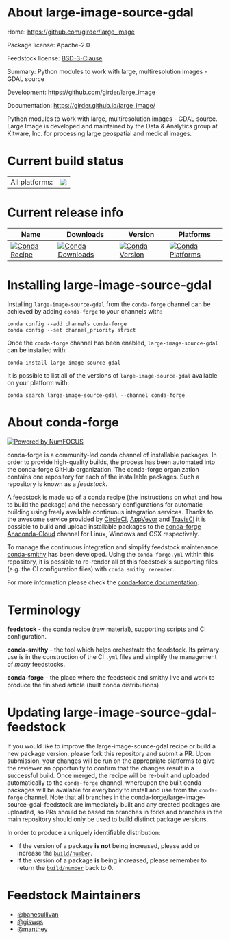 About large-image-source-gdal
=============================

Home: https://github.com/girder/large_image

Package license: Apache-2.0

Feedstock license: [BSD-3-Clause](https://github.com/conda-forge/large-image-source-gdal-feedstock/blob/main/LICENSE.txt)

Summary: Python modules to work with large, multiresolution images - GDAL source

Development: https://github.com/girder/large_image

Documentation: https://girder.github.io/large_image/

Python modules to work with large, multiresolution images - GDAL source. Large Image is developed and maintained by the Data & Analytics group at Kitware, Inc. for processing large geospatial and medical images.


Current build status
====================


<table><tr><td>All platforms:</td>
    <td>
      <a href="https://dev.azure.com/conda-forge/feedstock-builds/_build/latest?definitionId=14747&branchName=main">
        <img src="https://dev.azure.com/conda-forge/feedstock-builds/_apis/build/status/large-image-source-gdal-feedstock?branchName=main">
      </a>
    </td>
  </tr>
</table>

Current release info
====================

| Name | Downloads | Version | Platforms |
| --- | --- | --- | --- |
| [![Conda Recipe](https://img.shields.io/badge/recipe-large--image--source--gdal-green.svg)](https://anaconda.org/conda-forge/large-image-source-gdal) | [![Conda Downloads](https://img.shields.io/conda/dn/conda-forge/large-image-source-gdal.svg)](https://anaconda.org/conda-forge/large-image-source-gdal) | [![Conda Version](https://img.shields.io/conda/vn/conda-forge/large-image-source-gdal.svg)](https://anaconda.org/conda-forge/large-image-source-gdal) | [![Conda Platforms](https://img.shields.io/conda/pn/conda-forge/large-image-source-gdal.svg)](https://anaconda.org/conda-forge/large-image-source-gdal) |

Installing large-image-source-gdal
==================================

Installing `large-image-source-gdal` from the `conda-forge` channel can be achieved by adding `conda-forge` to your channels with:

```
conda config --add channels conda-forge
conda config --set channel_priority strict
```

Once the `conda-forge` channel has been enabled, `large-image-source-gdal` can be installed with:

```
conda install large-image-source-gdal
```

It is possible to list all of the versions of `large-image-source-gdal` available on your platform with:

```
conda search large-image-source-gdal --channel conda-forge
```


About conda-forge
=================

[![Powered by
NumFOCUS](https://img.shields.io/badge/powered%20by-NumFOCUS-orange.svg?style=flat&colorA=E1523D&colorB=007D8A)](https://numfocus.org)

conda-forge is a community-led conda channel of installable packages.
In order to provide high-quality builds, the process has been automated into the
conda-forge GitHub organization. The conda-forge organization contains one repository
for each of the installable packages. Such a repository is known as a *feedstock*.

A feedstock is made up of a conda recipe (the instructions on what and how to build
the package) and the necessary configurations for automatic building using freely
available continuous integration services. Thanks to the awesome service provided by
[CircleCI](https://circleci.com/), [AppVeyor](https://www.appveyor.com/)
and [TravisCI](https://travis-ci.com/) it is possible to build and upload installable
packages to the [conda-forge](https://anaconda.org/conda-forge)
[Anaconda-Cloud](https://anaconda.org/) channel for Linux, Windows and OSX respectively.

To manage the continuous integration and simplify feedstock maintenance
[conda-smithy](https://github.com/conda-forge/conda-smithy) has been developed.
Using the ``conda-forge.yml`` within this repository, it is possible to re-render all of
this feedstock's supporting files (e.g. the CI configuration files) with ``conda smithy rerender``.

For more information please check the [conda-forge documentation](https://conda-forge.org/docs/).

Terminology
===========

**feedstock** - the conda recipe (raw material), supporting scripts and CI configuration.

**conda-smithy** - the tool which helps orchestrate the feedstock.
                   Its primary use is in the construction of the CI ``.yml`` files
                   and simplify the management of *many* feedstocks.

**conda-forge** - the place where the feedstock and smithy live and work to
                  produce the finished article (built conda distributions)


Updating large-image-source-gdal-feedstock
==========================================

If you would like to improve the large-image-source-gdal recipe or build a new
package version, please fork this repository and submit a PR. Upon submission,
your changes will be run on the appropriate platforms to give the reviewer an
opportunity to confirm that the changes result in a successful build. Once
merged, the recipe will be re-built and uploaded automatically to the
`conda-forge` channel, whereupon the built conda packages will be available for
everybody to install and use from the `conda-forge` channel.
Note that all branches in the conda-forge/large-image-source-gdal-feedstock are
immediately built and any created packages are uploaded, so PRs should be based
on branches in forks and branches in the main repository should only be used to
build distinct package versions.

In order to produce a uniquely identifiable distribution:
 * If the version of a package **is not** being increased, please add or increase
   the [``build/number``](https://docs.conda.io/projects/conda-build/en/latest/resources/define-metadata.html#build-number-and-string).
 * If the version of a package **is** being increased, please remember to return
   the [``build/number``](https://docs.conda.io/projects/conda-build/en/latest/resources/define-metadata.html#build-number-and-string)
   back to 0.

Feedstock Maintainers
=====================

* [@banesullivan](https://github.com/banesullivan/)
* [@giswqs](https://github.com/giswqs/)
* [@manthey](https://github.com/manthey/)

